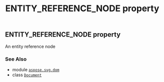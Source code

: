 ﻿---
title: ENTITY_REFERENCE_NODE property
second_title: Aspose.SVG for Python via .NET API References
description: 
type: docs
weight: 550
url: /python-net/aspose.svg.dom/document/entity_reference_node/
is_root: false
---

## ENTITY_REFERENCE_NODE property


An entity reference node

### See Also
* module [`aspose.svg.dom`](../../)
* class [`Document`](/svg/python-net/aspose.svg.dom/document)
